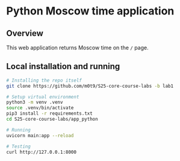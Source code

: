 # Python Moscow time application

## Overview

This web application returns Moscow time on the `/` page.

## Local installation and running

```bash
# Installing the repo itself
git clone https://github.com/m0t9/S25-core-course-labs -b lab1

# Setup virtual environment
python3 -m venv .venv
source .venv/bin/activate
pip3 install -r requirements.txt
cd S25-core-course-labs/app_python

# Running
uvicorn main:app --reload

# Testing
curl http://127.0.0.1:8000
```
